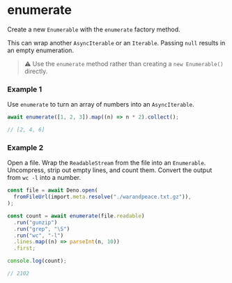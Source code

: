 # enumerate

Create a new `Enumerable` with the `enumerate` factory method.

This can wrap another `AsyncIterable` or an `Iterable`. Passing `null` results
in an empty enumeration.

> ⚠️ Use the `enumerate` method rather than creating a `new Enumerable()`
> directly.

### Example 1

Use `enumerate` to turn an array of numbers into an `AsyncIterable`.

```typescript
await enumerate([1, 2, 3]).map((n) => n * 2).collect();

// [2, 4, 6]
```

### Example 2

Open a file. Wrap the `ReadableStream` from the file into an `Enumerable`.
Uncompress, strip out empty lines, and count them. Convert the output from
`wc -l` into a number.

```typescript
const file = await Deno.open(
  fromFileUrl(import.meta.resolve("./warandpeace.txt.gz")),
);

const count = await enumerate(file.readable)
  .run("gunzip")
  .run("grep", "\S")
  .run("wc", "-l")
  .lines.map((n) => parseInt(n, 10))
  .first;

console.log(count);

// 2102
```
